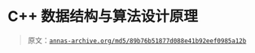 # C++ 数据结构与算法设计原理

> 原文：[`annas-archive.org/md5/89b76b51877d088e41b92eef0985a12b`](https://annas-archive.org/md5/89b76b51877d088e41b92eef0985a12b)